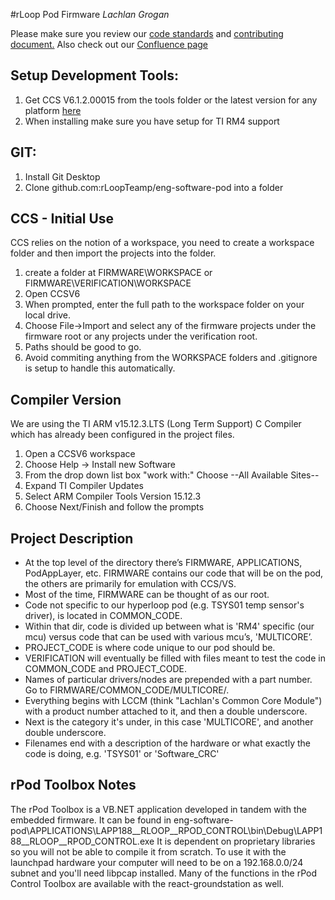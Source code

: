 #rLoop Pod Firmware
_Lachlan Grogan_

Please make sure you review our [code standards](FIRMWARE/CODE_STANDARD/rloop_code_standard.txt)
and [contributing document.](CONTRIBUTING.md) Also check out our [Confluence page](http://confluence.rloop.org/display/SD/CTRL+Team+Page)

Setup Development Tools:
-----------------------------
1. Get CCS V6.1.2.00015 from the tools folder or the latest version for any platform [here](http://processors.wiki.ti.com/index.php/Download_CCS)
2. When installing make sure you have setup for TI RM4 support


GIT:
-----------------------------
1. Install Git Desktop
2. Clone github.com:rLoopTeamp/eng-software-pod into a folder


CCS - Initial Use
-----------------------------
CCS relies on the notion of a workspace, you need to create a workspace folder and then import the projects into the folder.

1. create a folder at FIRMWARE\WORKSPACE or FIRMWARE\VERIFICATION\WORKSPACE
2. Open CCSV6
3. When prompted, enter the full path to the workspace folder on your local drive.
4. Choose File->Import and select any of the firmware projects under the firmware root or any projects under the verification root.
5. Paths should be good to go.
6. Avoid commiting anything from the WORKSPACE folders and .gitignore is setup to handle this automatically.

Compiler Version
-----------------------------
We are using the TI ARM v15.12.3.LTS (Long Term Support) C Compiler which has already been configured in the project files.

1. Open a CCSV6 workspace
2. Choose Help -> Install new Software
3. From the drop down list box "work with:" Choose --All Available Sites--
4. Expand TI Compiler Updates
5. Select ARM Compiler Tools Version 15.12.3
6. Choose Next/Finish and follow the prompts

Project Description
-----------------------------
- At the top level of the directory there’s FIRMWARE, APPLICATIONS, PodAppLayer, etc. FIRMWARE contains our code that will be on the pod, the others are primarily for emulation with CCS/VS.
- Most of the time, FIRMWARE can be thought of as our root.
- Code not specific to our hyperloop pod (e.g. TSYS01 temp sensor's driver), is located in COMMON_CODE.  
- Within that dir, code is divided up between what is 'RM4' specific (our mcu) versus code that can be used with various mcu’s, 'MULTICORE’.
- PROJECT_CODE is where code unique to our pod should be.
- VERIFICATION will eventually be filled with files meant to test the code in COMMON_CODE and PROJECT_CODE.
- Names of particular drivers/nodes are prepended with a part number. Go to FIRMWARE/COMMON_CODE/MULTICORE/.  
- Everything begins with LCCM (think "Lachlan's Common Core Module") with a product number attached to it, and then a double underscore.
- Next is the category it's under, in this case 'MULTICORE', and another double underscore. 
- Filenames end with a description of the hardware or what exactly the code is doing, e.g. 'TSYS01' or 'Software_CRC'

rPod Toolbox Notes
-----------------------------
The rPod Toolbox is a VB.NET application developed in tandem with the embedded firmware. It can be found in eng-software-pod\APPLICATIONS\LAPP188__RLOOP__RPOD_CONTROL\bin\Debug\LAPP188__RLOOP__RPOD_CONTROL.exe
It is dependent on proprietary libraries so you will not be able to compile it from scratch. To use it with the launchpad hardware your computer will need to be on a 192.168.0.0/24 subnet and you'll need libpcap installed. Many of the functions in the rPod Control Toolbox are available with the react-groundstation as well.


